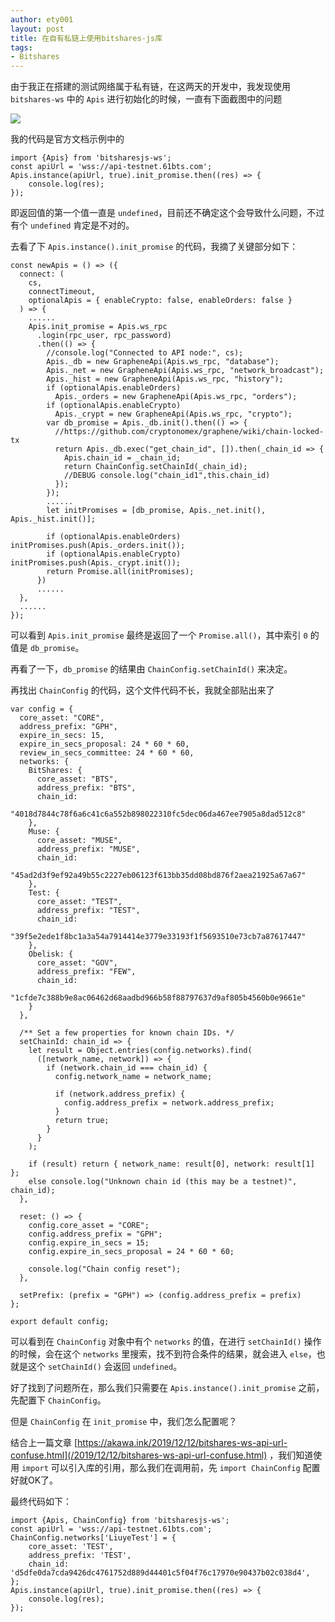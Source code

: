 ```yaml
---
author: ety001
layout: post
title: 在自有私链上使用bitshares-js库
tags:
- Bitshares
---
```


由于我正在搭建的测试网络属于私有链，在这两天的开发中，我发现使用 `bitshares-ws` 中的 `Apis` 进行初始化的时候，一直有下面截图中的问题

![](/upload/20191213/fOe22UYf8pNGrgze9EQ8MmBEfpMJyHYPpbzbusO7.png)

我的代码是官方文档示例中的

```
import {Apis} from 'bitsharesjs-ws';
const apiUrl = 'wss://api-testnet.61bts.com';
Apis.instance(apiUrl, true).init_promise.then((res) => {
    console.log(res);
});
```

即返回值的第一个值一直是 `undefined`，目前还不确定这个会导致什么问题，不过有个 `undefined` 肯定是不对的。

去看了下 `Apis.instance().init_promise` 的代码，我摘了关键部分如下：

```
const newApis = () => ({
  connect: (
    cs,
    connectTimeout,
    optionalApis = { enableCrypto: false, enableOrders: false }
  ) => {
    ......
    Apis.init_promise = Apis.ws_rpc
      .login(rpc_user, rpc_password)
      .then(() => {
        //console.log("Connected to API node:", cs);
        Apis._db = new GrapheneApi(Apis.ws_rpc, "database");
        Apis._net = new GrapheneApi(Apis.ws_rpc, "network_broadcast");
        Apis._hist = new GrapheneApi(Apis.ws_rpc, "history");
        if (optionalApis.enableOrders)
          Apis._orders = new GrapheneApi(Apis.ws_rpc, "orders");
        if (optionalApis.enableCrypto)
          Apis._crypt = new GrapheneApi(Apis.ws_rpc, "crypto");
        var db_promise = Apis._db.init().then(() => {
          //https://github.com/cryptonomex/graphene/wiki/chain-locked-tx
          return Apis._db.exec("get_chain_id", []).then(_chain_id => {
            Apis.chain_id = _chain_id;
            return ChainConfig.setChainId(_chain_id);
            //DEBUG console.log("chain_id1",this.chain_id)
          });
        });
        ......
        let initPromises = [db_promise, Apis._net.init(), Apis._hist.init()];

        if (optionalApis.enableOrders) initPromises.push(Apis._orders.init());
        if (optionalApis.enableCrypto) initPromises.push(Apis._crypt.init());
        return Promise.all(initPromises);
      })
      ......
  },
  ......
});
```

可以看到 `Apis.init_promise` 最终是返回了一个 `Promise.all()`，其中索引 `0` 的值是 `db_promise`。

再看了一下，`db_promise` 的结果由 `ChainConfig.setChainId()` 来决定。

再找出 `ChainConfig` 的代码，这个文件代码不长，我就全部贴出来了

```
var config = {
  core_asset: "CORE",
  address_prefix: "GPH",
  expire_in_secs: 15,
  expire_in_secs_proposal: 24 * 60 * 60,
  review_in_secs_committee: 24 * 60 * 60,
  networks: {
    BitShares: {
      core_asset: "BTS",
      address_prefix: "BTS",
      chain_id:
        "4018d7844c78f6a6c41c6a552b898022310fc5dec06da467ee7905a8dad512c8"
    },
    Muse: {
      core_asset: "MUSE",
      address_prefix: "MUSE",
      chain_id:
        "45ad2d3f9ef92a49b55c2227eb06123f613bb35dd08bd876f2aea21925a67a67"
    },
    Test: {
      core_asset: "TEST",
      address_prefix: "TEST",
      chain_id:
        "39f5e2ede1f8bc1a3a54a7914414e3779e33193f1f5693510e73cb7a87617447"
    },
    Obelisk: {
      core_asset: "GOV",
      address_prefix: "FEW",
      chain_id:
        "1cfde7c388b9e8ac06462d68aadbd966b58f88797637d9af805b4560b0e9661e"
    }
  },

  /** Set a few properties for known chain IDs. */
  setChainId: chain_id => {
    let result = Object.entries(config.networks).find(
      ([network_name, network]) => {
        if (network.chain_id === chain_id) {
          config.network_name = network_name;

          if (network.address_prefix) {
            config.address_prefix = network.address_prefix;
          }
          return true;
        }
      }
    );

    if (result) return { network_name: result[0], network: result[1] };
    else console.log("Unknown chain id (this may be a testnet)", chain_id);
  },

  reset: () => {
    config.core_asset = "CORE";
    config.address_prefix = "GPH";
    config.expire_in_secs = 15;
    config.expire_in_secs_proposal = 24 * 60 * 60;

    console.log("Chain config reset");
  },

  setPrefix: (prefix = "GPH") => (config.address_prefix = prefix)
};

export default config;
```

可以看到在 `ChainConfig` 对象中有个 `networks` 的值，在进行 `setChainId()` 操作的时候，会在这个 `networks` 里搜索，找不到符合条件的结果，就会进入 `else`，也就是这个 `setChainId()` 会返回 `undefined`。

好了找到了问题所在，那么我们只需要在 `Apis.instance().init_promise` 之前，先配置下 `ChainConfig`。

但是 `ChainConfig` 在 `init_promise` 中，我们怎么配置呢？

结合上一篇文章 [https://akawa.ink/2019/12/12/bitshares-ws-api-url-confuse.html](/2019/12/12/bitshares-ws-api-url-confuse.html) ，我们知道使用 `import` 可以引入库的引用，那么我们在调用前，先 `import ChainConfig` 配置好就OK了。

最终代码如下：

```
import {Apis, ChainConfig} from 'bitsharesjs-ws';
const apiUrl = 'wss://api-testnet.61bts.com';
ChainConfig.networks['LiuyeTest'] = {
    core_asset: 'TEST',
    address_prefix: 'TEST',
    chain_id: 'd5dfe0da7cda9426dc4761752d889d44401c5f04f76c17970e90437b02c038d4',
};
Apis.instance(apiUrl, true).init_promise.then((res) => {
    console.log(res);
});
```
